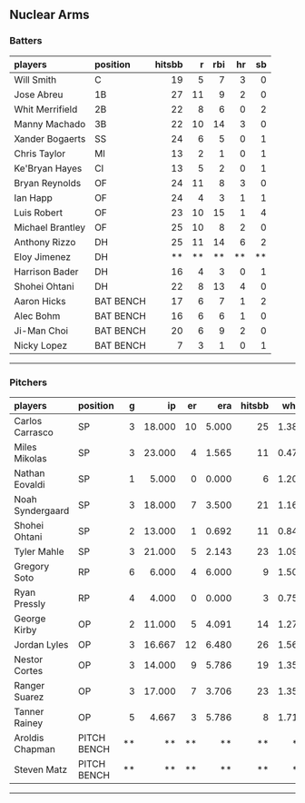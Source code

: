 ## Nuclear Arms

### Batters

 
|players          |position  | hitsbb|  r| rbi| hr| sb| 
|:----------------|:---------|------:|--:|---:|--:|--:| 
|Will Smith       |C         |     19|  5|   7|  3|  0| 
|Jose Abreu       |1B        |     27| 11|   9|  2|  0| 
|Whit Merrifield  |2B        |     22|  8|   6|  0|  2| 
|Manny Machado    |3B        |     22| 10|  14|  3|  0| 
|Xander Bogaerts  |SS        |     24|  6|   5|  0|  1| 
|Chris Taylor     |MI        |     13|  2|   1|  0|  1| 
|Ke'Bryan Hayes   |CI        |     13|  5|   2|  0|  1| 
|Bryan Reynolds   |OF        |     24| 11|   8|  3|  0| 
|Ian Happ         |OF        |     24|  4|   3|  1|  1| 
|Luis Robert      |OF        |     23| 10|  15|  1|  4| 
|Michael Brantley |OF        |     25| 10|   8|  2|  0| 
|Anthony Rizzo    |DH        |     25| 11|  14|  6|  2| 
|Eloy Jimenez     |DH        |     **| **|  **| **| **| 
|Harrison Bader   |DH        |     16|  4|   3|  0|  1| 
|Shohei Ohtani    |DH        |     22|  8|  13|  4|  0| 
|Aaron Hicks      |BAT BENCH |     17|  6|   7|  1|  2| 
|Alec Bohm        |BAT BENCH |     16|  6|   6|  1|  0| 
|Ji-Man Choi      |BAT BENCH |     20|  6|   9|  2|  0| 
|Nicky Lopez      |BAT BENCH |      7|  3|   1|  0|  1| 

* * *

### Pitchers

 
|players          |position    |  g|     ip| er|   era| hitsbb|  whip| so|  w| sv| 
|:----------------|:-----------|--:|------:|--:|-----:|------:|-----:|--:|--:|--:| 
|Carlos Carrasco  |SP          |  3| 18.000| 10| 5.000|     25| 1.389| 24|  2|  0| 
|Miles Mikolas    |SP          |  3| 23.000|  4| 1.565|     11| 0.478| 18|  1|  0| 
|Nathan Eovaldi   |SP          |  1|  5.000|  0| 0.000|      6| 1.200|  5|  1|  0| 
|Noah Syndergaard |SP          |  3| 18.000|  7| 3.500|     21| 1.167| 13|  0|  0| 
|Shohei Ohtani    |SP          |  2| 13.000|  1| 0.692|     11| 0.846| 12|  2|  0| 
|Tyler Mahle      |SP          |  3| 21.000|  5| 2.143|     23| 1.095| 26|  0|  0| 
|Gregory Soto     |RP          |  6|  6.000|  4| 6.000|      9| 1.500|  8|  0|  3| 
|Ryan Pressly     |RP          |  4|  4.000|  0| 0.000|      3| 0.750|  3|  0|  3| 
|George Kirby     |OP          |  2| 11.000|  5| 4.091|     14| 1.273| 10|  0|  0| 
|Jordan Lyles     |OP          |  3| 16.667| 12| 6.480|     26| 1.560| 12|  1|  0| 
|Nestor Cortes    |OP          |  3| 14.000|  9| 5.786|     19| 1.357| 10|  1|  0| 
|Ranger Suarez    |OP          |  3| 17.000|  7| 3.706|     23| 1.353| 12|  1|  0| 
|Tanner Rainey    |OP          |  5|  4.667|  3| 5.786|      8| 1.714|  8|  0|  1| 
|Aroldis Chapman  |PITCH BENCH | **|     **| **|    **|     **|    **| **| **| **| 
|Steven Matz      |PITCH BENCH | **|     **| **|    **|     **|    **| **| **| **| 


* * *


